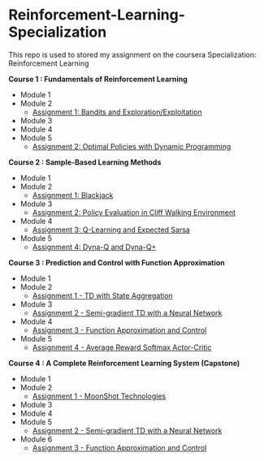 # Reinforcement-Learning-Specialization
This repo is used to stored my assignment on the coursera Specialization: Reinforcement Learning

**Course 1 : Fundamentals of Reinforcement Learning**
  + Module 1
  + Module 2
    + [Assignment 1: Bandits and Exploration/Exploitation](https://github.com/VietSE173577/Reinforcement-Learning-Course/blob/main/coursera_course/Course1-Introduction%20to%20Reinforcement%20Learning/module2_assignment1/Assignment1.ipynb)
  + Module 3
  + Module 4
  + Module 5
    + [Assignment 2: Optimal Policies with Dynamic Programming](https://github.com/VietSE173577/Reinforcement-Learning-Course/blob/main/coursera_course/Course1-Introduction%20to%20Reinforcement%20Learning/module5_assignment2/Assignment2.ipynb)

**Course 2 : Sample-Based Learning Methods**
  + Module 1
  + Module 2
    + [Assignment 1: Blackjack](https://github.com/VietSE173577/Reinforcement-Learning-Course/blob/main/coursera_course/Course2-Sample-Based%20Learning%20Methods/module2_assignment1/Blackjack.ipynb)
  + Module 3
    + [Assignment 2: Policy Evaluation in Cliff Walking Environment](https://github.com/VietSE173577/Reinforcement-Learning-Course/blob/main/coursera_course/Course2-Sample-Based%20Learning%20Methods/module3_assignment2/assignment.ipynb)
  + Module 4
    + [Assignment 3: Q-Learning and Expected Sarsa](https://github.com/VietSE173577/Reinforcement-Learning-Course/blob/main/coursera_course/Course2-Sample-Based%20Learning%20Methods/module4_assignment3/assignment.ipynb)
  + Module 5
    + [Assignment 4: Dyna-Q and Dyna-Q+](https://github.com/VietSE173577/Reinforcement-Learning-Course/blob/main/coursera_course/Course2-Sample-Based%20Learning%20Methods/module5_assignment4/assignment.ipynb)

  
**Course 3 : Prediction and Control with Function Approximation**
  + Module 1
  + Module 2
    + [Assignment 1 - TD with State Aggregation](https://github.com/VietSE173577/Reinforcement-Learning-Course/blob/main/coursera_course/Course3-Prediction%20and%20Control%20with%20Function%20Approximation/module2_assignment1/assignment.ipynb)
  + Module 3
    + [Assignment 2 - Semi-gradient TD with a Neural Network](https://github.com/VietSE173577/Reinforcement-Learning-Course/blob/main/coursera_course/Course3-Prediction%20and%20Control%20with%20Function%20Approximation/module3_assignment2/assignment.ipynb)
  + Module 4
    + [Assignment 3 - Function Approximation and Control](https://github.com/VietSE173577/Reinforcement-Learning-Course/blob/main/coursera_course/Course3-Prediction%20and%20Control%20with%20Function%20Approximation/module4_assignment3/assignment.ipynb)
  + Module 5
    + [Assignment 4 - Average Reward Softmax Actor-Critic](https://github.com/VietSE173577/Reinforcement-Learning-Course/blob/main/coursera_course/Course3-Prediction%20and%20Control%20with%20Function%20Approximation/module5_assignment4/assignment.ipynb)

**Course 4 : A Complete Reinforcement Learning System (Capstone)**
  + Module 1
  + Module 2
    + [Assignment 1 - MoonShot Technologies](https://github.com/VietSE173577/Reinforcement-Learning-Course/blob/main/coursera_course/Course4-A%Complete%Reinforcement%Learning%System%(Capstone)/module2_assignment1/Assignment1-v2.ipynb)
  + Module 3
  + Module 4
  + Module 5
    + [Assignment 2 - Semi-gradient TD with a Neural Network](https://github.com/VietSE173577/Reinforcement-Learning-Course/blob/main/coursera_course/Course4-A%Complete%Reinforcement%Learning%System%(Capstone)/module5_assignment2/Course4ProgrammingAssignment2-v4.ipynb)
  + Module 6
    + [Assignment 3 - Function Approximation and Control](https://github.com/VietSE173577/Reinforcement-Learning-Course/blob/main/coursera_course/Course4-A%Complete%Reinforcement%Learning%System%(Capstone)/module6_assignment3/assignment.ipynb)

